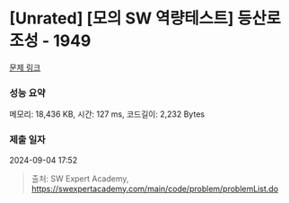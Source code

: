 # [Unrated] [모의 SW 역량테스트] 등산로 조성 - 1949 

[문제 링크](https://swexpertacademy.com/main/code/problem/problemDetail.do?contestProbId=AV5PoOKKAPIDFAUq) 

### 성능 요약

메모리: 18,436 KB, 시간: 127 ms, 코드길이: 2,232 Bytes

### 제출 일자

2024-09-04 17:52



> 출처: SW Expert Academy, https://swexpertacademy.com/main/code/problem/problemList.do
